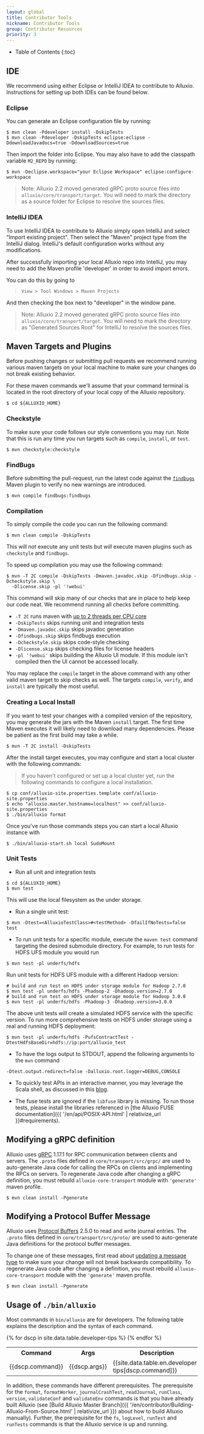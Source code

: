 ```yaml
---
layout: global
title: Contributor Tools
nickname: Contributor Tools
group: Contributor Resources
priority: 3
---
```


* Table of Contents
{:toc}

## IDE

We recommend using either Eclipse or IntelliJ IDEA to contribute to Alluxio.
Instructions for setting up both IDEs can be found below.

### Eclipse

 You can generate an
Eclipse configuration file by running:

```console
$ mvn clean -Pdeveloper install -DskipTests
$ mvn clean -Pdeveloper -DskipTests eclipse:eclipse -DdownloadJavadocs=true -DdownloadSources=true
```

Then import the folder into Eclipse.
You may also have to add the classpath variable `M2_REPO` by running:

```console
$ mvn -Declipse.workspace="your Eclipse Workspace" eclipse:configure-workspace
```

> Note: Alluxio 2.2 moved generated gRPC proto source files into `alluxio/core/transport/target`.
You will need to mark the directory as a source folder for Eclipse to resolve the sources files.

### IntelliJ IDEA

To use IntelliJ IDEA to contribute to Alluxio simply open IntelliJ and select "Import existing project".
Then select the "Maven" project type from the IntelliJ dialog.
IntelliJ's default configuration works without any modifications. 

After successfully importing your local Alluxio repo into IntelliJ, you may need to add the Maven profile 'developer'
in order to avoid import errors.

You can do this by going to

> `View > Tool Windows > Maven Projects`

And then checking the box next to "developer" in the window pane. 

> Note: Alluxio 2.2 moved generated gRPC proto source files into `alluxio/core/transport/target`.
You will need to mark the directory as "Generated Sources Root" for IntelliJ to resolve the sources files.

## Maven Targets and Plugins

Before pushing changes or submitting pull requests we recommend running various maven targets on
your local machine to make sure your changes do not break existing behavior.

For these maven commands we'll assume that your command terminal is located in the root directory
of your local copy of the Alluxio repository.

```console
$ cd ${ALLUXIO_HOME}
```

### Checkstyle

To make sure your code follows our style conventions you may run. Note that this is run any time
you run targets such as `compile`, `install`, or `test`.

```console
$ mvn checkstyle:checkstyle
```

### FindBugs

Before submitting the pull-request, run the latest code against the
[`findbugs`](http://findbugs.sourceforge.net/) Maven plugin to verify no new warnings are
introduced.

```console
$ mvn compile findbugs:findbugs
```

### Compilation

To simply compile the code you can run the following command:

```console
$ mvn clean compile -DskipTests
```

This will not execute any unit tests but _will_ execute maven plugins such as `checkstyle` and
`findbugs`.

To speed up compilation you may use the following command:

```console
$ mvn -T 2C compile -DskipTests -Dmaven.javadoc.skip -Dfindbugs.skip -Dcheckstyle.skip \
  -Dlicense.skip -pl '!webui'
```

This command will skip many of our checks that are in place to help keep our code neat.
We recommend running all checks before committing.

- `-T 2C` runs maven with [up to 2 threads per CPU core](https://cwiki.apache.org/confluence/display/MAVEN/Parallel+builds+in+Maven+3)
- `-DskipTests` skips running unit and integration tests
- `-Dmaven.javadoc.skip` skips javadoc generation
- `-Dfindbugs.skip` skips findbugs execution
- `-Dcheckstyle.skip` skips code-style checking
- `-Dlicense.skip` skips checking files for license headers
- `-pl '!webui'` skips building the Alluxio UI module.
If this module isn't compiled then the UI cannot be accessed locally.

You may replace the `compile` target in the above command with any other valid maven target to skip
checks as well.
The targets `compile`, `verify`, and `install` are typically the most useful.

### Creating a Local Install

If you want to test your changes with a compiled version of the repository, you may generate the
jars with the Maven `install` target.
The first time Maven executes it will likely need to download many dependencies.
Please be patient as the first build may take a while.

```console
$ mvn -T 2C install -DskipTests
```

After the install target executes, you may configure and start a local cluster
with the following commands:

> If you haven't configured or set up a local cluster yet, run the following commands to configure
a local installation.

```console
$ cp conf/alluxio-site.properties.template conf/alluxio-site.properties
$ echo "alluxio.master.hostname=localhost" >> conf/alluxio-site.properties
$ ./bin/alluxio format
```

Once you've run those commands steps you can start a local Alluxio instance with

```console
$ ./bin/alluxio-start.sh local SudoMount
```

### Unit Tests

- Run all unit and integration tests

```console
$ cd ${ALLUXIO_HOME}
$ mvn test
```

This will use the local filesystem as the under storage.

- Run a single unit test:

```console
$ mvn -Dtest=<AlluxioTestClass>#<testMethod> -DfailIfNoTests=false test
```

- To run unit tests for a specific module, execute the `maven test` command targeting
the desired submodule directory. For example, to run tests for HDFS UFS module you would run

```console
$ mvn test -pl underfs/hdfs
```

Run unit tests for HDFS UFS module with a different Hadoop version:

```console
# build and run test on HDFS under storage module for Hadoop 2.7.0
$ mvn test -pl underfs/hdfs -Phadoop-2 -Dhadoop.version=2.7.0
# build and run test on HDFS under storage module for Hadoop 3.0.0
$ mvn test -pl underfs/hdfs -Phadoop-3 -Dhadoop.version=3.0.0
```

The above unit tests will create a simulated HDFS service with the specific version.
To run more comprehensive tests on HDFS under storage using a real and running HDFS deployment:

```console
$ mvn test -pl underfs/hdfs -PufsContractTest -DtestHdfsBaseDir=hdfs://ip:port/alluxio_test
```

- To have the logs output to STDOUT, append the following arguments to the `mvn` command

```
-Dtest.output.redirect=false -Dalluxio.root.logger=DEBUG,CONSOLE
```

- To quickly test APIs in an interactive manner, you may leverage the Scala shell, as discussed in this 
[blog](http://scala4fun.tumblr.com/post/84791653967/interactivejavacoding).

- The fuse tests are ignored if the `libfuse` library is missing.
To run those tests, please install the libraries referenced in
[the Alluxio FUSE documentation]({{ '/en/api/POSIX-API.html' | relativize_url }}#requirements).

## Modifying a gRPC definition

Alluxio uses [gRPC](https://grpc.io/) 1.17.1 for RPC communication between clients and servers. The `.proto`
files defined in `core/transport/src/grpc/` are used to auto-generate Java code for calling the
RPCs on clients and implementing the RPCs on servers. To regenerate Java code after changing 
a gRPC definition, you must rebuild `alluxio-core-transport` module with `'generate'` maven profile.

```console
$ mvn clean install -Pgenerate
```

## Modifying a Protocol Buffer Message

Alluxio uses [Protocol Buffers](https://developers.google.com/protocol-buffers/) 2.5.0 to read and write journal entries.
The `.proto` files defined in `core/transport/src/proto/` are used to auto-generate Java definitions for the protocol
buffer messages.

To change one of these messages, first read about
[updating a message type](https://developers.google.com/protocol-buffers/docs/proto#updating)
to make sure your change will not break backwards compatibility.
To regenerate Java code after changing  a definition, you must rebuild `alluxio-core-transport` module with
the `'generate'` maven profile.

```console
$ mvn clean install -Pgenerate
```

## Usage of `./bin/alluxio`

Most commands in `bin/alluxio` are for developers. The following table explains the description and
the syntax of each command.

<table class="table table-striped">
    <tr><th>Command</th><th>Args</th><th>Description</th></tr>
    {% for dscp in site.data.table.developer-tips %}
        <tr>
            <td>{{dscp.command}}</td>
            <td>{{dscp.args}}</td>
            <td>{{site.data.table.en.developer-tips[dscp.command]}}</td>
        </tr>
    {% endfor %}
</table>

In addition, these commands have different prerequisites. The prerequisite for the `format`,
`formatWorker`, `journalCrashTest`, `readJournal`, `runClass`, `version`, `validateConf` and `validateEnv` commands is
that you have already built Alluxio (see
[Build Alluxio Master Branch]({{ '/en/contributor/Building-Alluxio-From-Source.html' | relativize_url }}) about how to
build Alluxio manually).
Further, the prerequisite for the `fs`, `logLevel`, `runTest` and `runTests` commands is that
the Alluxio service is up and running.

